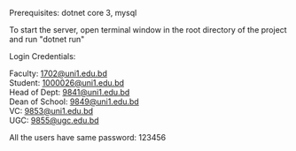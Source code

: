 Prerequisites: dotnet core 3, mysql

To start the server, open terminal window in the root directory of the project and run "dotnet run"

Login Credentials:

Faculty: 1702@uni1.edu.bd<br>
Student: 1000026@uni1.edu.bd<br>
Head of Dept: 9841@uni1.edu.bd<br>
Dean of School: 9849@uni1.edu.bd<br>
VC: 9853@uni1.edu.bd<br>
UGC: 9855@ugc.edu.bd<br>

All the users have same password: 123456